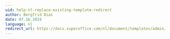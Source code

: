 ```yaml
---
uid: help-nl-replace-existing-template-redirect
author: Bergfrid Dias
date: 07.16.2024
language: nl
redirect_url: https://docs.superoffice.com/nl/document/templates/admin/update-template.html
---
```

